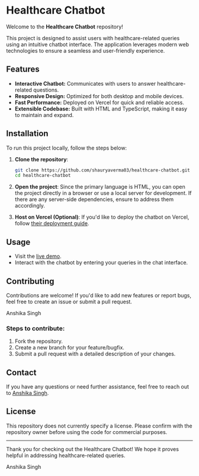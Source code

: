 # Healthcare Chatbot

Welcome to the **Healthcare Chatbot** repository!

This project is designed to assist users with healthcare-related queries using an intuitive chatbot interface. The application leverages modern web technologies to ensure a seamless and user-friendly experience.

## Features

- **Interactive Chatbot:** Communicates with users to answer healthcare-related questions.
- **Responsive Design:** Optimized for both desktop and mobile devices.
- **Fast Performance:** Deployed on Vercel for quick and reliable access.
- **Extensible Codebase:** Built with HTML and TypeScript, making it easy to maintain and expand.

## Installation

To run this project locally, follow the steps below:

1. **Clone the repository**:
   ```bash
   git clone https://github.com/shauryaverma03/healthcare-chatbot.git
   cd healthcare-chatbot
   ```

2. **Open the project**: Since the primary language is HTML, you can open the project directly in a browser or use a local server for development. If there are any server-side dependencies, ensure to address them accordingly.

3. **Host on Vercel (Optional)**: If you'd like to deploy the chatbot on Vercel, follow [their deployment guide](https://vercel.com/docs).

## Usage

- Visit the [live demo](https://healthcare-chatbot-rust.vercel.app).
- Interact with the chatbot by entering your queries in the chat interface.

## Contributing

Contributions are welcome! If you'd like to add new features or report bugs, feel free to create an issue or submit a pull request.

Anshika Singh

### Steps to contribute:
1. Fork the repository.
2. Create a new branch for your feature/bugfix.
3. Submit a pull request with a detailed description of your changes.

## Contact

If you have any questions or need further assistance, feel free to reach out to [Anshika Singh](https://github.com/anshikasinghhh/healthcare/pulls).

## License

This repository does not currently specify a license. Please confirm with the repository owner before using the code for commercial purposes.

---

Thank you for checking out the Healthcare Chatbot! We hope it proves helpful in addressing healthcare-related queries.

Anshika Singh

